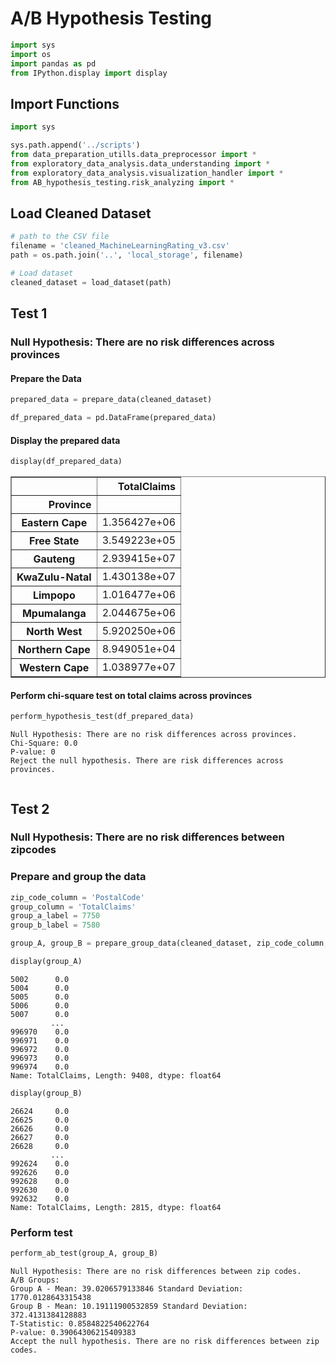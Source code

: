# A/B Hypothesis Testing

```python
import sys
import os
import pandas as pd
from IPython.display import display
```

## Import Functions

```python
import sys

sys.path.append('../scripts')
from data_preparation_utills.data_preprocessor import *
from exploratory_data_analysis.data_understanding import *
from exploratory_data_analysis.visualization_handler import *
from AB_hypothesis_testing.risk_analyzing import *
```

## Load Cleaned Dataset

```python
# path to the CSV file
filename = 'cleaned_MachineLearningRating_v3.csv'
path = os.path.join('..', 'local_storage', filename)

# Load dataset
cleaned_dataset = load_dataset(path)
```

## Test 1

### Null Hypothesis: There are no risk differences across provinces

#### Prepare the Data

```python
prepared_data = prepare_data(cleaned_dataset)
```

```python
df_prepared_data = pd.DataFrame(prepared_data)
```

#### Display the prepared data

```python
display(df_prepared_data)
```

<div>
<style scoped>
    .dataframe tbody tr th:only-of-type {
        vertical-align: middle;
    }

    .dataframe tbody tr th {
        vertical-align: top;
    }

    .dataframe thead th {
        text-align: right;
    }

</style>
<table border="1" class="dataframe">
  <thead>
    <tr style="text-align: right;">
      <th></th>
      <th>TotalClaims</th>
    </tr>
    <tr>
      <th>Province</th>
      <th></th>
    </tr>
  </thead>
  <tbody>
    <tr>
      <th>Eastern Cape</th>
      <td>1.356427e+06</td>
    </tr>
    <tr>
      <th>Free State</th>
      <td>3.549223e+05</td>
    </tr>
    <tr>
      <th>Gauteng</th>
      <td>2.939415e+07</td>
    </tr>
    <tr>
      <th>KwaZulu-Natal</th>
      <td>1.430138e+07</td>
    </tr>
    <tr>
      <th>Limpopo</th>
      <td>1.016477e+06</td>
    </tr>
    <tr>
      <th>Mpumalanga</th>
      <td>2.044675e+06</td>
    </tr>
    <tr>
      <th>North West</th>
      <td>5.920250e+06</td>
    </tr>
    <tr>
      <th>Northern Cape</th>
      <td>8.949051e+04</td>
    </tr>
    <tr>
      <th>Western Cape</th>
      <td>1.038977e+07</td>
    </tr>
  </tbody>
</table>
</div>

#### Perform chi-square test on total claims across provinces

```python
perform_hypothesis_test(df_prepared_data)
```

    Null Hypothesis: There are no risk differences across provinces.
    Chi-Square: 0.0
    P-value: 0
    Reject the null hypothesis. There are risk differences across provinces.

```python

```

## Test 2

### Null Hypothesis: There are no risk differences between zipcodes

### Prepare and group the data

```python
zip_code_column = 'PostalCode'
group_column = 'TotalClaims'
group_a_label = 7750
group_b_label = 7580
```

```python
group_A, group_B = prepare_group_data(cleaned_dataset, zip_code_column, group_column, group_a_label, group_b_label)
```

```python
display(group_A)
```

    5002      0.0
    5004      0.0
    5005      0.0
    5006      0.0
    5007      0.0
             ...
    996970    0.0
    996971    0.0
    996972    0.0
    996973    0.0
    996974    0.0
    Name: TotalClaims, Length: 9408, dtype: float64

```python
display(group_B)
```

    26624     0.0
    26625     0.0
    26626     0.0
    26627     0.0
    26628     0.0
             ...
    992624    0.0
    992626    0.0
    992628    0.0
    992630    0.0
    992632    0.0
    Name: TotalClaims, Length: 2815, dtype: float64

### Perform test

```python
perform_ab_test(group_A, group_B)
```

    Null Hypothesis: There are no risk differences between zip codes.
    A/B Groups:
    Group A - Mean: 39.0206579133846 Standard Deviation: 1770.0128643315438
    Group B - Mean: 10.19111900532859 Standard Deviation: 372.4131384128883
    T-Statistic: 0.8584822540622764
    P-value: 0.39064306215409383
    Accept the null hypothesis. There are no risk differences between zip codes.

```python

```
